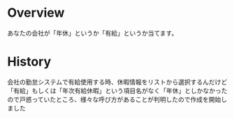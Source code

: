 # Overview
あなたの会社が「年休」というか「有給」というか当てます。

# History
会社の勤怠システムで有給使用する時、休暇情報をリストから選択するんだけど「有給」もしくは「年次有給休暇」という項目名がなく「年休」としかなかったので戸惑っていたところ、様々な呼び方があることが判明したので作成を開始しました